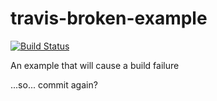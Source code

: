 # travis-broken-example

[![Build Status](https://travis-ci.org/jrdeng/travis-broken-example.svg?branch=master)](https://travis-ci.org/jrdeng/travis-broken-example)


An example that will cause a build failure

...so... commit again?